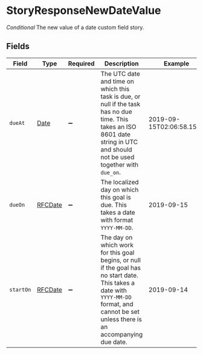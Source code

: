 # StoryResponseNewDateValue

*Conditional* The new value of a date custom field story.


## Fields

| Field                                                                                                                                                                                      | Type                                                                                                                                                                                       | Required                                                                                                                                                                                   | Description                                                                                                                                                                                | Example                                                                                                                                                                                    |
| ------------------------------------------------------------------------------------------------------------------------------------------------------------------------------------------ | ------------------------------------------------------------------------------------------------------------------------------------------------------------------------------------------ | ------------------------------------------------------------------------------------------------------------------------------------------------------------------------------------------ | ------------------------------------------------------------------------------------------------------------------------------------------------------------------------------------------ | ------------------------------------------------------------------------------------------------------------------------------------------------------------------------------------------ |
| `dueAt`                                                                                                                                                                                    | [Date](https://developer.mozilla.org/en-US/docs/Web/JavaScript/Reference/Global_Objects/Date)                                                                                              | :heavy_minus_sign:                                                                                                                                                                         | The UTC date and time on which this task is due, or null if the task has no due time. This takes an ISO 8601 date string in UTC and should not be used together with `due_on`.             | 2019-09-15T02:06:58.158Z                                                                                                                                                                   |
| `dueOn`                                                                                                                                                                                    | [RFCDate](../../types/rfcdate.md)                                                                                                                                                          | :heavy_minus_sign:                                                                                                                                                                         | The localized day on which this goal is due. This takes a date with format `YYYY-MM-DD`.                                                                                                   | 2019-09-15                                                                                                                                                                                 |
| `startOn`                                                                                                                                                                                  | [RFCDate](../../types/rfcdate.md)                                                                                                                                                          | :heavy_minus_sign:                                                                                                                                                                         | The day on which work for this goal begins, or null if the goal has no start date. This takes a date with `YYYY-MM-DD` format, and cannot be set unless there is an accompanying due date. | 2019-09-14                                                                                                                                                                                 |